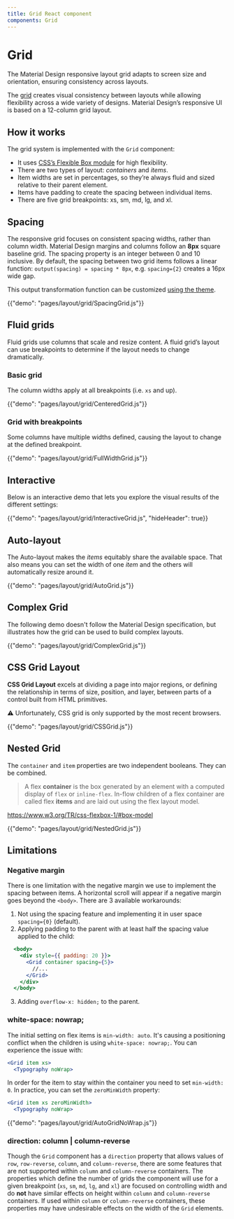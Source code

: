 ```yaml
---
title: Grid React component
components: Grid
---
```


# Grid

<p class="description">The Material Design responsive layout grid adapts to screen size and orientation, ensuring consistency across layouts.</p>

The [grid](https://material.io/design/layout/responsive-layout-grid.html) creates visual consistency between layouts while allowing flexibility across a wide variety of designs.
Material Design’s responsive UI is based on a 12-column grid layout.

## How it works

The grid system is implemented with the `Grid` component:

- It uses [CSS’s Flexible Box module](https://www.w3.org/TR/css-flexbox-1/) for high flexibility.
- There are two types of layout: *containers* and *items*.
- Item widths are set in percentages, so they’re always fluid and sized relative to their parent element.
- Items have padding to create the spacing between individual items.
- There are five grid breakpoints: xs, sm, md, lg, and xl.

## Spacing

The responsive grid focuses on consistent spacing widths, rather than column width.
Material Design margins and columns follow an **8px** square baseline grid.
The spacing property is an integer between 0 and 10 inclusive.
By default, the spacing between two grid items follows a linear function: `output(spacing) = spacing * 8px`, e.g. `spacing={2}` creates a 16px wide gap.

This output transformation function can be customized [using the theme](/customization/themes/#spacing).

{{"demo": "pages/layout/grid/SpacingGrid.js"}}

## Fluid grids

Fluid grids use columns that scale and resize content. A fluid grid’s layout can use breakpoints to determine if the layout needs to change dramatically.

### Basic grid

The column widths apply at all breakpoints (i.e. `xs` and up).

{{"demo": "pages/layout/grid/CenteredGrid.js"}}

### Grid with breakpoints

Some columns have multiple widths defined, causing the layout to change at the defined breakpoint.

{{"demo": "pages/layout/grid/FullWidthGrid.js"}}

## Interactive

Below is an interactive demo that lets you explore the visual results of the different settings:

{{"demo": "pages/layout/grid/InteractiveGrid.js", "hideHeader": true}}

## Auto-layout

The Auto-layout makes the *items* equitably share the available space.
That also means you can set the width of one *item* and the others will automatically resize around it.

{{"demo": "pages/layout/grid/AutoGrid.js"}}

## Complex Grid

The following demo doesn't follow the Material Design specification, but illustrates how the grid can be used to build complex layouts.

{{"demo": "pages/layout/grid/ComplexGrid.js"}}

## CSS Grid Layout

**CSS Grid Layout** excels at dividing a page into major regions, or defining the relationship in terms of size, position, and layer, between parts of a control built from HTML primitives.

⚠️ Unfortunately, CSS grid is only supported by the most recent browsers.

{{"demo": "pages/layout/grid/CSSGrid.js"}}

## Nested Grid

The `container` and `item` properties are two independent booleans. They can be combined.

> A flex **container** is the box generated by an element with a computed display of `flex` or `inline-flex`. In-flow children of a flex container are called flex **items** and are laid out using the flex layout model.

https://www.w3.org/TR/css-flexbox-1/#box-model

{{"demo": "pages/layout/grid/NestedGrid.js"}}

## Limitations

### Negative margin

There is one limitation with the negative margin we use to implement the spacing between items.
A horizontal scroll will appear if a negative margin goes beyond the `<body>`.
There are 3 available workarounds:
1. Not using the spacing feature and implementing it in user space `spacing={0}` (default).
2. Applying padding to the parent with at least half the spacing value applied to the child:
```jsx
  <body>
    <div style={{ padding: 20 }}>
      <Grid container spacing={5}>
        //...
      </Grid>
    </div>
  </body>
```
3. Adding `overflow-x: hidden;` to the parent.

### white-space: nowrap;

The initial setting on flex items is `min-width: auto`.
It's causing a positioning conflict when the children is using `white-space: nowrap;`.
You can experience the issue with:
```jsx
<Grid item xs>
  <Typography noWrap>
```

In order for the item to stay within the container you need to set `min-width: 0`.
In practice, you can set the `zeroMinWidth` property:
```jsx
<Grid item xs zeroMinWidth>
  <Typography noWrap>
```

{{"demo": "pages/layout/grid/AutoGridNoWrap.js"}}

### direction: column | column-reverse

Though the `Grid` component has a `direction` property that allows values of `row`, `row-reverse`, `column`, and `column-reverse`,
there are some features that are not supported within `column` and `column-reverse` containers.
The properties which define the number of grids the component will use for a given breakpoint
(`xs`, `sm`, `md`, `lg`, and `xl`) are focused on controlling width
and do **not** have similar effects on height within `column` and `column-reverse` containers.
If used within `column` or `column-reverse` containers, these properties may have undesirable effects on the width of the `Grid` elements.
